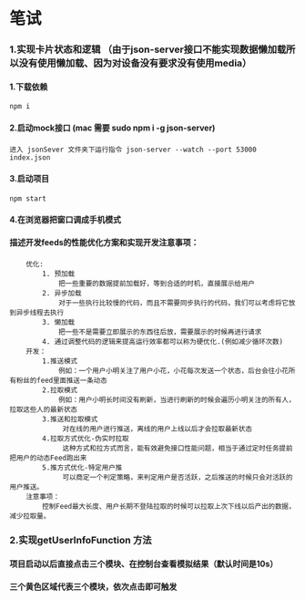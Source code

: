 # 笔试 
### 1.实现卡片状态和逻辑 （由于json-server接口不能实现数据懒加载所以没有使用懒加载、因为对设备没有要求没有使用media）
#### 1.下载依赖 
    npm i
#### 2.启动mock接口   (mac 需要 sudo npm i -g json-server)
    进入 jsonSever 文件夹下运行指令 json-server --watch --port 53000 index.json
#### 3.启动项目
    npm start
#### 4.在浏览器把窗口调成手机模式

#### 描述开发feeds的性能优化方案和实现开发注意事项：
```
    优化:
        1. 预加载 
            把一些重要的数据提前加载好，等到合适的时机，直接展示给用户
        2. 异步加载 
            对于一些执行比较慢的代码，而且不需要同步执行的代码，我们可以考虑将它放到异步线程去执行
        3. 懒加载
            把一些不是需要立即展示的东西往后放，需要展示的时候再进行请求
        4. 通过调整代码的逻辑来提高运行效率都可以称为硬优化.(例如减少循环次数)
    开发：
        1.推送模式
            例如：一个用户小明关注了用户小花，小花每次发送一个状态，后台会往小花所有粉丝的feed里面推送一条动态
        2.拉取模式 
            例如：用户小明长时间没有刷新，当进行刷新的时候会遍历小明关注的所有人，拉取这些人的最新状态
        3.推送和拉取模式
             对在线的用户进行推送，离线的用户上线以后才会拉取最新状态
        4.拉取方式优化-伪实时拉取 
             这种方式和拉方式而言，能有效避免接口性能问题，相当于通过定时任务提前把用户的动态Feed跑出来
        5.推方式优化-特定用户推
             可以商定一个判定策略，来判定用户是否活跃，之后推送的时候只会对活跃的用户推送。
    注意事项：
        控制Feed最大长度、用户长期不登陆拉取的时候可以拉取上次下线以后产出的数据，减少拉取量。
```
### 2.实现getUserInfoFunction 方法
#### 项目启动以后直接点击三个模块、在控制台查看模拟结果（默认时间是10s）
#### 三个黄色区域代表三个模块，依次点击即可触发
